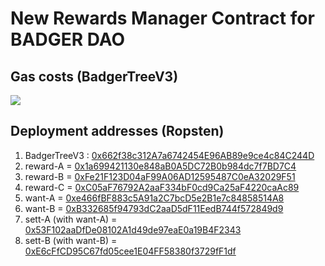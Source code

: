 # New Rewards Manager Contract for BADGER DAO

## Gas costs (BadgerTreeV3)
<img src="https://user-images.githubusercontent.com/47485188/139430068-3a1bd0d0-1604-4fdc-8327-2bd1b949df1a.png">

## Deployment addresses (Ropsten)
1. BadgerTreeV3 : [0x662f38c312A7a6742454E96AB89e9ce4c84C244D](https://ropsten.etherscan.io/address/0x662f38c312A7a6742454E96AB89e9ce4c84C244D)
2. reward-A = [0x1a699421130e848aB0A5DC72B0b984dc7f7BD7C4](https://ropsten.etherscan.io/address/0x1a699421130e848aB0A5DC72B0b984dc7f7BD7C4)
3. reward-B = [0xFe21F123D04aF99A06AD12595487C0eA32029F51](https://ropsten.etherscan.io/address/0xFe21F123D04aF99A06AD12595487C0eA32029F51)
4. reward-C = [0xC05aF76792A2aaF334bF0cd9Ca25aF4220caAc89](https://ropsten.etherscan.io/address/0xC05aF76792A2aaF334bF0cd9Ca25aF4220caAc89)
5. want-A = [0xe466fBF883c5A91a2C7bcD5e2B1e7c84858514A8](https://ropsten.etherscan.io/address/0xe466fBF883c5A91a2C7bcD5e2B1e7c84858514A8)
6. want-B = [0xB332685f94793dC2aaD5dF11EedB744f572849d9](https://ropsten.etherscan.io/address/0xB332685f94793dC2aaD5dF11EedB744f572849d9)
7. sett-A (with want-A) = [0x53F102aaDfDe08102A1d49de97eaE0a19B4F2343](https://ropsten.etherscan.io/address/0x53F102aaDfDe08102A1d49de97eaE0a19B4F2343)
8. sett-B (with want-B) = [0xE6cFfCD95C67fd05cee1E04FF58380f3729fF1df](https://ropsten.etherscan.io/address/0x53F102aaDfDe08102A1d49de97eaE0a19B4F2343)
